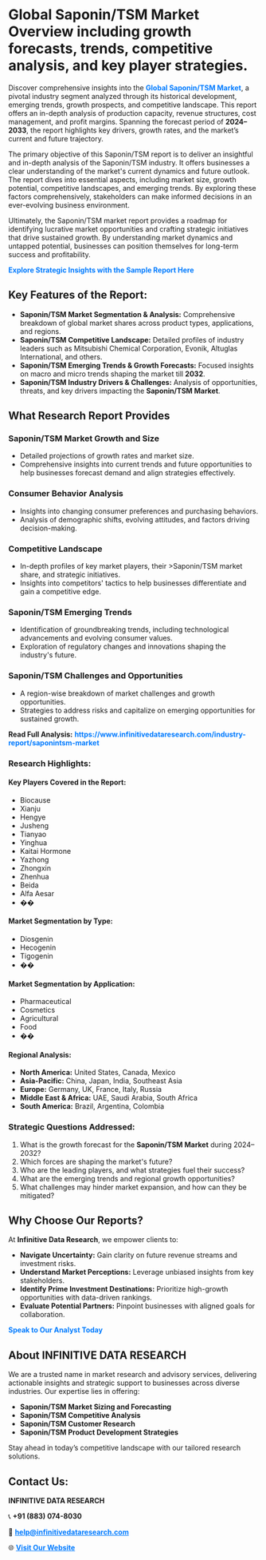 <h1>Global Saponin/TSM Market Overview including growth forecasts, trends, competitive analysis, and key player strategies.</h1>
<p>
Discover comprehensive insights into the 
<a href="https://www.infinitivedataresearch.com/industry-report/saponintsm-market" rel="dofollow" style="color: #007BFF; text-decoration: none;"><strong>Global Saponin/TSM Market</strong></a>, a pivotal industry segment analyzed through its historical development, emerging trends, growth prospects, and competitive landscape. This report offers an in-depth analysis of production capacity, revenue structures, cost management, and profit margins. Spanning the forecast period of <strong>2024–2033</strong>, the report highlights key drivers, growth rates, and the market’s current and future trajectory.
</p>
<p>
The primary objective of this Saponin/TSM report is to deliver an insightful and in-depth analysis of the Saponin/TSM industry. It offers businesses a clear understanding of the market's current dynamics and future outlook. The report dives into essential aspects, including market size, growth potential, competitive landscapes, and emerging trends. By exploring these factors comprehensively, stakeholders can make informed decisions in an ever-evolving business environment.
</p>
<p>
Ultimately, the Saponin/TSM market report provides a roadmap for identifying lucrative market opportunities and crafting strategic initiatives that drive sustained growth. By understanding market dynamics and untapped potential, businesses can position themselves for long-term success and profitability.
</p>
<p>
<a href="https://www.infinitivedataresearch.com/request-sample/reportId=109840" style="color: #007BFF; text-decoration: none;"><strong>Explore Strategic Insights with the Sample Report Here</strong></a>
</p>

<h2>Key Features of the Report:</h2>
<ul>
<li><strong>Saponin/TSM Market Segmentation & Analysis:</strong> Comprehensive breakdown of global market shares across product types, applications, and regions.</li>
<li><strong>Saponin/TSM Competitive Landscape:</strong> Detailed profiles of industry leaders such as Mitsubishi Chemical Corporation, Evonik, Altuglas International, and others.</li>
<li><strong>Saponin/TSM Emerging Trends & Growth Forecasts:</strong> Focused insights on macro and micro trends shaping the market till <strong>2032</strong>.</li>
<li><strong>Saponin/TSM Industry Drivers & Challenges:</strong> Analysis of opportunities, threats, and key drivers impacting the <strong>Saponin/TSM Market</strong>.</li>
</ul>

<h2>What Research Report Provides</h2>
<h3>Saponin/TSM Market Growth and Size</h3>
<ul>
<li>Detailed projections of growth rates and market size.</li>
<li>Comprehensive insights into current trends and future opportunities to help businesses forecast demand and align strategies effectively.</li>
</ul>

<h3>Consumer Behavior Analysis</h3>
<ul>
<li>Insights into changing consumer preferences and purchasing behaviors.</li>
<li>Analysis of demographic shifts, evolving attitudes, and factors driving decision-making.</li>
</ul>

<h3>Competitive Landscape</h3>
<ul>
<li>In-depth profiles of key market players, their >Saponin/TSM market share, and strategic initiatives.</li>
<li>Insights into competitors' tactics to help businesses differentiate and gain a competitive edge.</li>
</ul>

<h3>Saponin/TSM Emerging Trends</h3>
<ul>
<li>Identification of groundbreaking trends, including technological advancements and evolving consumer values.</li>
<li>Exploration of regulatory changes and innovations shaping the industry's future.</li>
</ul>

<h3>Saponin/TSM Challenges and Opportunities</h3>
<ul>
<li>A region-wise breakdown of market challenges and growth opportunities.</li>
<li>Strategies to address risks and capitalize on emerging opportunities for sustained growth.</li>
</ul>
<p><strong>Read Full Analysis:</strong> <a href="https://www.infinitivedataresearch.com/industry-report/saponintsm-market" rel="dofollow" style="color: #007BFF; text-decoration: none;"><strong>https://www.infinitivedataresearch.com/industry-report/saponintsm-market</strong></a></p>
<h3>Research Highlights:</h3>
<h4>Key Players Covered in the Report:</h4>
<ul><li>Biocause</li><li>Xianju</li><li>Hengye</li><li>Jusheng</li><li>Tianyao</li><li>Yinghua</li><li>Kaitai Hormone</li><li>Yazhong</li><li>Zhongxin</li><li>Zhenhua</li><li>Beida</li><li>Alfa Aesar</li><li>��</li></ul>
<h4>Market Segmentation by Type:</h4>
<ul><li>Diosgenin</li><li>Hecogenin</li><li>Tigogenin</li><li>��</li></ul>
<h4>Market Segmentation by Application:</h4>
<ul><li>Pharmaceutical</li><li>Cosmetics</li><li>Agricultural</li><li>Food</li><li>��</li></ul>

<h4>Regional Analysis:</h4>
<ul>
<li><strong>North America:</strong> United States, Canada, Mexico</li>
<li><strong>Asia-Pacific:</strong> China, Japan, India, Southeast Asia</li>
<li><strong>Europe:</strong> Germany, UK, France, Italy, Russia</li>
<li><strong>Middle East & Africa:</strong> UAE, Saudi Arabia, South Africa</li>
<li><strong>South America:</strong> Brazil, Argentina, Colombia</li>
</ul>

<h3>Strategic Questions Addressed:</h3>
<ol>
<li>What is the growth forecast for the <strong>Saponin/TSM Market</strong> during 2024–2032?</li>
<li>Which forces are shaping the market's future?</li>
<li>Who are the leading players, and what strategies fuel their success?</li>
<li>What are the emerging trends and regional growth opportunities?</li>
<li>What challenges may hinder market expansion, and how can they be mitigated?</li>
</ol>

<h2>Why Choose Our Reports?</h2>
<p>At <strong>Infinitive Data Research</strong>, we empower clients to:</p>
<ul>
<li><strong>Navigate Uncertainty:</strong> Gain clarity on future revenue streams and investment risks.</li>
<li><strong>Understand Market Perceptions:</strong> Leverage unbiased insights from key stakeholders.</li>
<li><strong>Identify Prime Investment Destinations:</strong> Prioritize high-growth opportunities with data-driven rankings.</li>
<li><strong>Evaluate Potential Partners:</strong> Pinpoint businesses with aligned goals for collaboration.</li>
</ul>
<p><a href="https://www.infinitivedataresearch.com/industry-report/saponintsm-market" rel="dofollow" style="color: #007BFF; text-decoration: none;"><strong>Speak to Our Analyst Today</strong></a></p>

<h2>About INFINITIVE DATA RESEARCH</h2>
<p>We are a trusted name in market research and advisory services, delivering actionable insights and strategic support to businesses across diverse industries. Our expertise lies in offering:</p>
<ul>
<li><strong>Saponin/TSM Market Sizing and Forecasting</strong></li>
<li><strong>Saponin/TSM Competitive Analysis</strong></li>
<li><strong>Saponin/TSM Customer Research</strong></li>
<li><strong>Saponin/TSM Product Development Strategies</strong></li>
</ul>
<p>Stay ahead in today’s competitive landscape with our tailored research solutions.</p>

<h2>Contact Us:</h2>
<p><strong>INFINITIVE DATA RESEARCH</strong></p>
<p>📞 <strong>+91 (883) 074-8030</strong></p>
<p>📧 <strong><a href="mailto:help@infinitivedataresearch.com" style="color: #007BFF;">help@infinitivedataresearch.com</a></strong></p>
<p>🌐 <strong><a href="https://www.infinitivedataresearch.com" rel="dofollow" style="color: #007BFF;">Visit Our Website</a></strong></p>